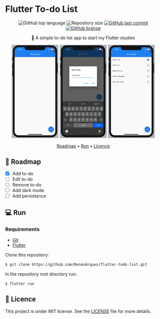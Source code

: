 # Flutter To-do List

<p align="center">
    <img alt="GitHub top language" src="https://img.shields.io/github/languages/top/RenanArques/flutter-todo-list">
    <img alt="Repository size" src="https://img.shields.io/github/repo-size/RenanArques/flutter-todo-list">
    <a href="https://github.com/RenanArques/flutter-todo-list/commits/master">
      <img alt="GitHub last commit" src="https://img.shields.io/github/last-commit/RenanArques/flutter-todo-list">
    </a>
    <a href="https://github.com/RenanArques/flutter-todo-list/blob/master/LICENSE">
      <img alt="GitHub license" src="https://img.shields.io/github/license/RenanArques/flutter-todo-list">
    </a>
</p>

<p align="center">
  📝 A simple to-do list app to start my Flutter studies
</p>

<p align="center">
  <img width="30%" src="./.github/assets/screen-00.png">
  <img width="30%" src="./.github/assets/screen-01.png">
  <img width="30%" src="./.github/assets/screen-02.png">
</p>

<p align="center">
 <a href="#dart-roadmap">Roadmap</a> •
 <a href="#computer-run">Run</a> •
 <a href="#page_with_curl-licence">Licence</a>
</p>

## :dart: Roadmap

- [x] Add to-do
- [ ] Edit to-do
- [ ] Remove to-do
- [ ] Add dark mode
- [ ] Add persistance

## :computer: Run

### Requirements

- [Git](https://git-scm.com/downloads)
- [Flutter](https://flutter.dev/docs/get-started/install)

Clone this repository:

```sh
$ git clone https://github.com/RenanArques/flutter-todo-list.git
```

In the repository root directory run:

```sh
$ flutter run
```

## :page_with_curl: Licence

This project is under MIT license. See the [LICENSE](LICENSE) file for more details.
